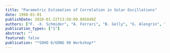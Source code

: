 ```yaml
---
title: "Parametric Estimation of Correlation in Solar Oscillations"
date: 1998-01-01
publishDate: 2020-01-22T13:50:09.895849Z
authors: ["F. -X. Schmider", "A. Ferrari", "B. Gelly", "G. Alengrin", "D. Mouret"]
publication_types: ["1"]
abstract: ""
featured: false
publication: "*SOHO 6/GONG 98 Workshop*"
---
```



